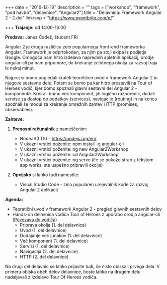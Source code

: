 +++
date = "2016-12-19"
description = ""
tags = ["workshop", "framework", "pod havbo", "delavnice", "Angular2"]
title = "Delavnica: Framework Angular 2 - 2.del"
linkrsvp = "https://www.eventbrite.com/e/"

+++
**Trajanje:** od 14:00-16:00

**Predava:** Janez Čadež, študent FRI

Angular 2 je druga različica zelo popularnega front-end frameworka Angular. Framework je odprtokoden, za njim pa stoji ekipa iz podjetja Google.
Omogoča nam hitro izdelavo naprednih spletnih aplikacij, orodje angular-cli pa nam pripomore, da kreiranje celotnega okolja za razvoj traja le nekaj minut.

<!--more-->

Najprej si bomo pogledali kratek teoretičen uvod v framework Angular 2 in njegove sestavne dele. Potem se bomo pa kar hitro prestavili 
na Tour of Heroes vodič, kjer bomo spoznali glavni sestavni del Angular 2 - komponente. Kreirali bomo več komponent, jih logično razporedili, dodali servise za dostop do podatkov (services),
navigacijo (routing) in na koncu spoznali še modul za kreiranje omrežnih zahtev HTTP (promises, observables).

**Zahteve:**

1. **Prenosni računalnik** z nameščenim:

   - NodeJS(LTS) - https://nodejs.org/en/
   - V ukazni vrstici poženite: npm install -g angular-cli
   - V ukazni vrstici poženite: ng new Angular2Workshop
   - V ukazni vrstici poženite: cd Angular2Workshop 
   - V ukazni vrstici poženite: ng serve (če se pokaže stran z tekstom - app works, ste uspešno pripravili okolje)  
  
2. **Opcijsko** si lahko tudi namestite:

   - Visual Studio Code - zelo popularen urejevalnik kode za razvoj Angular 2 aplikacij
   
**Agenda:**

- Teoretični uvod v framework Angular 2 - pregled glavnih sestavnih delov
- Hands-on delavnica vodiča Tour of Heroes z uporabo orodja angular-cli ([Povezava do vodiča](https://github.com/jamzi/Angular2Workshop))
    - Priprava okolja (1. del delavnice)
    - Uvod (1. del delavnice)
    - Dodajanje več junakov (1. del delavnice)
    - Več komponent (1. del delavnice)
    - Servisi (1. del delavnice)
    - Navigacija (2. del delavnice)
    - HTTP (2. del delavnice)

Na drugi del delavnic se lahko prijavite tudi, če niste obiskali prvega dela. V primeru obiska obeh delov delavnice, boste lahko na drugem delu nadaljevali z izdelavo Tour Of Heroes vodiča.